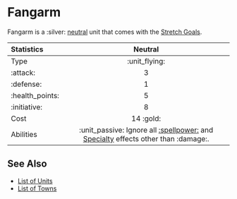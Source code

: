 # Fangarm

Fangarm is a :silver: [neutral](../towns/neutral.md) unit that comes with the [Stretch Goals](../content.md).


| Statistics | Neutral |
| :--- | :---: |
| Type | :unit_flying: |
| :attack: | 3 |
| :defense: | 1 |
| :health_points: | 5 |
| :initiative: | 8 |
| Cost | 14 :gold: |
| Abilities | :unit_passive: Ignore all [:spellpower:](../spells.md) and [Specialty](../heroes.md) effects other than :damage:. |


## See Also

- [List of Units](../units.md)
- [List of Towns](../towns.md)
